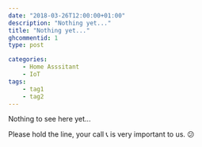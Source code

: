 ```yaml
---
date: "2018-03-26T12:00:00+01:00"
description: "Nothing yet..."
title: "Nothing yet..."
ghcommentid: 1
type: post

categories:
    - Home Asssitant
    - IoT
tags:
    - tag1
    - tag2
---
```


Nothing to see here yet...

Please hold the line, your call :telephone_receiver: is very important to us. :confused:
